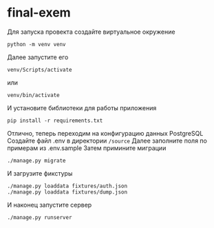 # final-exem
Для запуска провекта создайте виртуальное окружение
``` 
python -m venv venv
```
Далее запустите его
```
venv/Scripts/activate
```
или
```
venv/bin/activate
```
И установите библиотеки для работы приложения
``` 
pip install -r requirements.txt

```

Отлично, теперь переходим на конфигурацию данных PostgreSQL
Создайте файл .env в директории ```/source```
Далее заполните поля по примерам из .env.sample
Затем примините миграции
```
./manage.py migrate
```
И загрузите фикстуры
```
./manage.py loaddata fixtures/auth.json
./manage.py loaddata fixtures/dump.json
```
И наконец запустите сервер
```
./manage.py runserver
```
